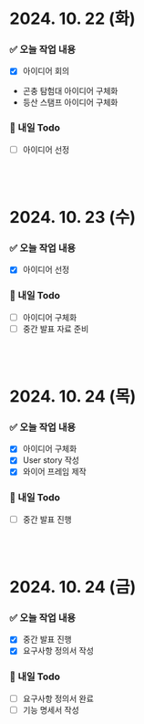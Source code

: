# 2024. 10. 22 (화)

### ✅ 오늘 작업 내용

- [x] 아이디어 회의
- 곤충 탐험대 아이디어 구체화
- 등산 스탬프 아이디어 구체화

### 📆 내일 Todo

- [ ] 아이디어 선정

<br>
<br>

# 2024. 10. 23 (수)

### ✅ 오늘 작업 내용

- [x] 아이디어 선정

### 📆 내일 Todo

- [ ] 아이디어 구체화
- [ ] 중간 발표 자료 준비

<br>
<br>

# 2024. 10. 24 (목)

### ✅ 오늘 작업 내용

- [x] 아이디어 구체화
- [x] User story 작성
- [x] 와이어 프레임 제작

### 📆 내일 Todo

- [ ] 중간 발표 진행

<br>
<br>

# 2024. 10. 24 (금)

### ✅ 오늘 작업 내용

- [x] 중간 발표 진행
- [x] 요구사항 정의서 작성

### 📆 내일 Todo

- [ ] 요구사항 정의서 완료
- [ ] 기능 명세서 작성
